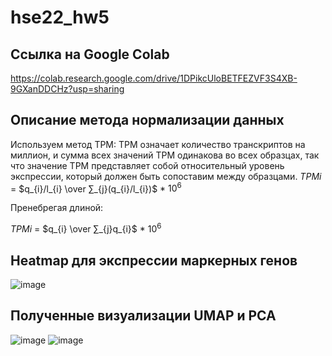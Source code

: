 # hse22_hw5
## Ссылка на Google Colab
https://colab.research.google.com/drive/1DPikcUloBETFEZVF3S4XB-9GXanDDCHz?usp=sharing
## Описание метода нормализации данных
Используем метод TPM:
TPM означает количество транскриптов на миллион, и сумма всех значений TPM одинакова во всех образцах, так что значение TPM представляет собой относительный уровень экспрессии, который должен быть сопоставим между образцами.
$TPM{i}$ = $q_{i}/l_{i} \over ∑_{j}(q_{i}/l_{i})$ * $10^6$

Пренебрегая длиной:

$TPM{i}$ = $q_{i} \over ∑_{j}q_{i}$ * $10^6$
## Heatmap для экспрессии маркерных генов
![image](https://user-images.githubusercontent.com/99398496/207884190-9fd143c0-1beb-4276-8f6f-4c4cc5f9766e.png)

## Полученные визуализации UMAP и PCA
![image](https://user-images.githubusercontent.com/99398496/207885076-fae660c3-3020-431f-a975-49e7d2873d08.png)
![image](https://user-images.githubusercontent.com/99398496/207885113-2de8b499-0e98-4a00-a5f6-600cc2e7dab0.png)
